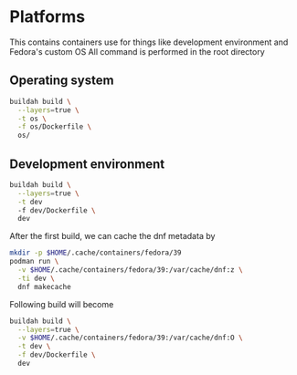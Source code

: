 # Platforms

This contains containers use for things like development environment and Fedora's custom OS
All command is performed in the root directory

## Operating system

```bash
buildah build \
  --layers=true \
  -t os \
  -f os/Dockerfile \
  os/
```

## Development environment

```bash
buildah build \
  --layers=true \
  -t dev
  -f dev/Dockerfile \
  dev
```

After the first build, we can cache the dnf metadata by

```bash
mkdir -p $HOME/.cache/containers/fedora/39
podman run \
  -v $HOME/.cache/containers/fedora/39:/var/cache/dnf:z \
  -ti dev \
  dnf makecache
```

Following build will become

```bash
buildah build \
  --layers=true \
  -v $HOME/.cache/containers/fedora/39:/var/cache/dnf:O \
  -t dev \
  -f dev/Dockerfile \
  dev
```
